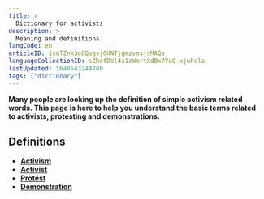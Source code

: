 ```yaml
---
title: >
  Dictionary for activists
description: >
  Meaning and definitions
langCode: en
articleID: 1cmTZnk3o8Qugsj6HNTjgmzvmsjsMAQs
languageCollectionID: sZhefDVl4s1zWmrtXdBx7YuQ-xjuhcla
lastUpdated: 1648643244780
tags: ["dictionary"]
---
```


**Many people are looking up the definition of simple activism related words. This page is here to help you understand the basic terms related to activists, protesting and demonstrations.**

## **Definitions**

-   [**Activism**](/dictionary/activism)
-   [**Activist**](/dictionary/activist)
-   [**Protest**](/dictionary/protest)
-   [**Demonstration**](/dictionary/demonstration)